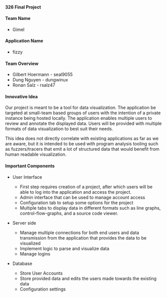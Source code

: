 #### 326 Final Project 

#### Team Name
- Gimel

#### Application Name
- fizzy

#### Team Overview
- Gilbert Hoermann - seal9055
- Dung Nguyen - dungwinux
- Ronan Salz - rsalz47

#### Innovative Idea
Our project is meant to be a tool for data visualization. The application be targeted at small-team based groups of users with the intention of a private instance being hosted locally. The 
application enables multiple users to review and annotate the displayed data. Users will be 
provided with multiple formats of data visualization to best suit their needs.

This idea does not directly correlate with existing applications as far as we are aware, but it is
intended to be used with program analysis tooling such as fuzzers/tracers that emit a lot of
structured data that would benefit from human readable visualization.

#### Important Components
- User Interface 
    - First step requires creation of a project, after which users will be able to log into the
    application and access the project.
    - Admin interface that can be used to manage account access
    - Configuration tab to setup some options for the project
    - Multiple tabs to display data in different formats such as line graphs, control-flow-graphs,
    and a source code viewer. 
    
- Server side
    - Manage multiple connections for both end users and data transmission from the application that
    provides the data to be visualized
    - Implement logic to parse and visualize data
    - Manage logins

- Database
    - Store User Accounts
    - Store provided data and edits the users made towards the existing data
    - Configuration settings
